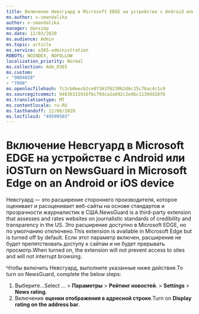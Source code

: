 ```yaml
---
title: Включение Невсгуард в Microsoft EDGE на устройстве с Android или iOS
ms.author: v-smandalika
author: v-smandalika
manager: dansimp
ms.date: 12/03/2020
ms.audience: Admin
ms.topic: article
ms.service: o365-administration
ROBOTS: NOINDEX, NOFOLLOW
localization_priority: Normal
ms.collection: Adm_O365
ms.custom:
- "9004028"
- "7098"
ms.openlocfilehash: 7c3cb0eecb2ce073637623062d6c15c7bac4c1c9
ms.sourcegitcommit: 94036315916fbc79dca2a692c2e9bc1139dd28f6
ms.translationtype: MT
ms.contentlocale: ru-RU
ms.lasthandoff: 12/08/2020
ms.locfileid: "49599503"
---
```

# <a name="turn-on-newsguard-in-microsoft-edge-on-an-android-or-ios-device"></a><span data-ttu-id="1a7d9-102">Включение Невсгуард в Microsoft EDGE на устройстве с Android или iOS</span><span class="sxs-lookup"><span data-stu-id="1a7d9-102">Turn on NewsGuard in Microsoft Edge on an Android or iOS device</span></span>

<span data-ttu-id="1a7d9-103">Невсгуард — это расширение стороннего производителя, которое оценивает и расоценивает веб-сайты на основе стандартов и прозрачности жаурналистик в США.</span><span class="sxs-lookup"><span data-stu-id="1a7d9-103">NewsGuard is a third-party extension that assesses and rates websites on journalistic standards of credibility and transparency in the US.</span></span> <span data-ttu-id="1a7d9-104">Это расширение доступно в Microsoft EDGE, но по умолчанию отключено.</span><span class="sxs-lookup"><span data-stu-id="1a7d9-104">This extension is available in Microsoft Edge but is turned off by default.</span></span> <span data-ttu-id="1a7d9-105">Если этот параметр включен, расширение не будет препятствовать доступу к сайтам и не будет прерывать просмотр.</span><span class="sxs-lookup"><span data-stu-id="1a7d9-105">When turned on, the extension will not prevent access to sites and will not interrupt browsing.</span></span>

<span data-ttu-id="1a7d9-106">Чтобы включить Невсгуард, выполните указанные ниже действия.</span><span class="sxs-lookup"><span data-stu-id="1a7d9-106">To turn on NewsGuard, complete the below steps:</span></span>
1. <span data-ttu-id="1a7d9-107">Выберите...</span><span class="sxs-lookup"><span data-stu-id="1a7d9-107">Select …</span></span><span data-ttu-id="1a7d9-108"> > **Параметры**  >  **Рейтинг новостей**.</span><span class="sxs-lookup"><span data-stu-id="1a7d9-108"> > **Settings** > **News rating**.</span></span>
2. <span data-ttu-id="1a7d9-109">Включение **оценки отображения в адресной строке**.</span><span class="sxs-lookup"><span data-stu-id="1a7d9-109">Turn on **Display rating on the address bar**.</span></span>